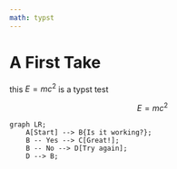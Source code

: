 ```yaml
---
math: typst
---
```


# A First Take

this $E=m c^2$ is a typst test

$$
E=m c^2
$$

```mermaid
graph LR;
    A[Start] --> B{Is it working?};
    B -- Yes --> C[Great!];
    B -- No --> D[Try again];
    D --> B;
```
